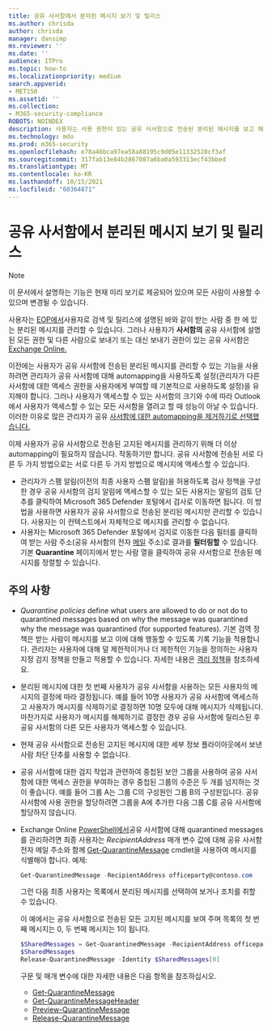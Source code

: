 ```yaml
---
title: 공유 사서함에서 분리된 메시지 보기 및 릴리스
ms.author: chrisda
author: chrisda
manager: dansimp
ms.reviewer: ''
ms.date: ''
audience: ITPro
ms.topic: how-to
ms.localizationpriority: medium
search.appverid:
- MET150
ms.assetid: ''
ms.collection:
- M365-security-compliance
ROBOTS: NOINDEX
description: 사용자는 사용 권한이 있는 공유 사서함으로 전송된 분리된 메시지를 보고 해당 메시지를 보는 방법을 배울 수 있습니다.
ms.technology: mdo
ms.prod: m365-security
ms.openlocfilehash: e78a46bca97ea58a88195c9d05e11332528cf3af
ms.sourcegitcommit: 317fab13e84b2867087a6ba0a593313ecf43bbed
ms.translationtype: MT
ms.contentlocale: ko-KR
ms.lasthandoff: 10/15/2021
ms.locfileid: "60364871"
---
```

# <a name="view-and-release-quarantined-messages-from-shared-mailboxes"></a>공유 사서함에서 분리된 메시지 보기 및 릴리스

> [!NOTE]
> 이 문서에서 설명하는 기능은 현재 미리 보기로 제공되어 있으며 모든 사람이 사용할 수 있으며 변경될 수 있습니다.

사용자는 [EOP에서](find-and-release-quarantined-messages-as-a-user.md)사용자로 검색 및 릴리스에 설명된 바와 같이 받는 사람 중 한 에 있는 분리된 메시지를 관리할 수 있습니다. 그러나 사용자가 **사서함의** 공유 사서함에 설명된 모든 권한 및 다른 사람으로 보내기 또는 대신 보내기 권한이 있는 공유 사서함은 [Exchange Online.](/exchange/collaboration-exo/shared-mailboxes)

이전에는 사용자가 공유 사서함에 전송된 분리된 메시지를 관리할 수 있는 기능을 사용하려면 관리자가 공유 사서함에 대해 automapping을 사용하도록 설정(관리자가 다른 사서함에 대한 액세스 권한을 사용자에게 부여할 때 기본적으로 사용하도록 설정)을 유지해야 합니다. 그러나 사용자가 액세스할 수 있는 사서함의 크기와 수에 따라 Outlook에서 사용자가 액세스할 수  있는 모든 사서함을 열려고 할 때 성능이 아날 수 있습니다. 이러한 이유로 많은 관리자가 공유 [사서함에 대한 automapping을 제거하기로 선택했습니다.](/outlook/troubleshoot/profiles-and-accounts/remove-automapping-for-shared-mailbox)

이제 사용자가 공유 사서함으로 전송된 고지된 메시지를 관리하기 위해 더 이상 automapping이 필요하지 않습니다. 작동하기만 합니다. 공유 사서함에 전송된 서로 다른 두 가지 방법으로는 서로 다른 두 가지 방법으로 메시지에 액세스할 수 있습니다.

- 관리자가 스팸 알림(이전의 최종 사용자 스팸 알림)을 허용하도록 검사 정책을 구성한 경우 공유 사서함의 검지 알림에 액세스할 수 있는 모든  사용자는 알림의 검토 단추를 클릭하여 Microsoft 365 Defender 포털에서 검사로 이동하면 됩니다. [](quarantine-policies.md) 이 방법을 사용하면 사용자가 공유 사서함으로 전송된 분리된 메시지만 관리할 수 있습니다. 사용자는 이 컨텍스트에서 자체적으로 메시지를 관리할 수 없습니다.
- 사용자는 Microsoft 365 Defender 포털에서 검지로 이동한 다음 필터를  클릭하여 받는 사람 주소(공유 사서함의 전자 [메일](find-and-release-quarantined-messages-as-a-user.md) 주소)로 결과를 **필터링할** 수 있습니다. 기본 **Quarantine** 페이지에서 받는 사람 열을 클릭하여 공유 사서함으로 전송된 메시지를 정렬할 수 있습니다. 

## <a name="things-to-keep-in-mind"></a>주의 사항

- _Quarantine policies_ define what users are allowed to do or not do to quarantined messages based on why the message was quarantined why the message was quarantined (for supported features). 기본 검역 정책은 받는 사람이 메시지를 보고 이에 대해 행동할 수 있도록 기록 기능을 적용합니다. 관리자는 사용자에 대해 덜 제한적이거나 더 제한적인 기능을 정의하는 사용자 지정 검지 정책을 만들고 적용할 수 있습니다. 자세한 내용은 [격리 정책](quarantine-policies.md)을 참조하세요.

- 분리된 메시지에 대한 첫 번째 사용자가 공유 사서함을 사용하는 모든 사용자의 메시지의 결정에 따라 결정됩니다. 예를 들어 10명 사용자가 공유 사서함에 액세스하고 사용자가 메시지를 삭제하기로 결정하면 10명 모두에 대해 메시지가 삭제됩니다. 마찬가지로 사용자가 메시지를 해제하기로 결정한 경우 공유 사서함에 릴리스된 후 공유 사서함의 다른 모든 사용자가 액세스할 수 있습니다.

- 현재 공유  사서함으로 전송된 고지된  메시지에 대한 세부 정보 플라이아웃에서 보낸 사람 차단 단추를 사용할 수 없습니다.

- 공유 사서함에 대한 검지 작업과 관련하여 중첩된 보안 그룹을 사용하여 공유 사서함에 대한 액세스 권한을 부여하는 경우 중첩된 그룹의 수준은 두 개를 넘지하는 것이 좋습니다. 예를 들어 그룹 A는 그룹 C의 구성원인 그룹 B의 구성원입니다. 공유 사서함에 사용 권한을 할당하려면 그룹을 A에 추가한 다음 그룹 C를 공유 사서함에 할당하지 않습니다.  

- Exchange Online [PowerShell에서](/powershell/exchange/connect-to-exchange-online-powershell)공유 사서함에 대해 quarantined messages를 관리하려면 최종 사용자는 _RecipientAddress_ 매개 변수 값에 대해 공유 사서함 전자 메일 주소와 함께 [Get-QuarantineMessage](/powershell/module/exchange/get-quarantinemessage) cmdlet을 사용하여 메시지를 식별해야 합니다. 예제:

  ```powershell
  Get-QuarantinedMessage -RecipientAddress officeparty@contoso.com
  ```

  그런 다음 최종 사용자는 목록에서 분리된 메시지를 선택하여 보거나 조치를 취할 수 있습니다.

  이 예에서는 공유 사서함으로 전송된 모든 고지된 메시지를 보여 주며 목록의 첫 번째 메시지는 0, 두 번째 메시지는 1이 됩니다.

  ```powershell
  $SharedMessages = Get-QuarantinedMessage -RecipientAddress officeparty@contoso.com | select -ExpandProperty Identity
  $SharedMessages
  Release-QuarantinedMessage -Identity $SharedMessages[0]
  ```

  구문 및 매개 변수에 대한 자세한 내용은 다음 항목을 참조하십시오.

  - [Get-QuarantineMessage](/powershell/module/exchange/get-quarantinemessage)
  - [Get-QuarantineMessageHeader](/powershell/module/exchange/get-quarantinemessageheader)
  - [Preview-QuarantineMessage](/powershell/module/exchange/preview-quarantinemessage)
  - [Release-QuarantineMessage](/powershell/module/exchange/release-quarantinemessage)
